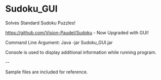 # Sudoku_GUI
Solves Standard Sudoku Puzzles! 

https://github.com/Vision-Paudel/Sudoku - Now Upgraded with GUI!

Command Line Argument: Java -jar Sudoku_GUI.jar

Console is used to display additional information while running program.

--

Sample files are included for reference.
